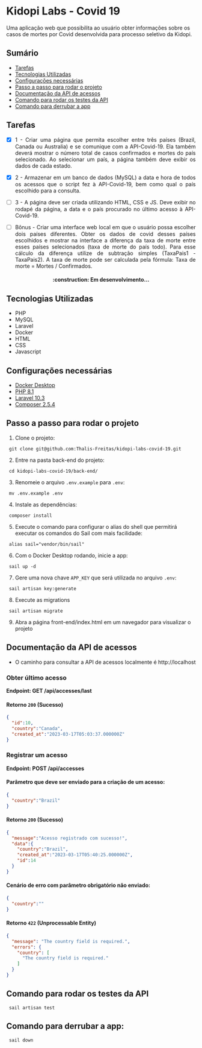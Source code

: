 # Kidopi Labs - Covid 19

Uma aplicação web que possibilita ao usuário obter informações sobre os casos de mortes por Covid desenvolvida para processo seletivo da Kidopi.

## Sumário

  * [Tarefas](#tarefas)
  * [Tecnologias Utilizadas](#tecnologias-utilizadas)
  * [Configurações necessárias](#configurações-necessárias)
  * [Passo a passo para rodar o projeto](#passo-a-passo-para-rodar-o-projeto)
  * [Documentação da API de acessos](#documentação-da-api-de-acessos)
  * [Comando para rodar os testes da API](#comando-para-rodar-os-testes-da-api)
  * [Comando para derrubar a app](#comando-para-derrubar-a-app)

## Tarefas
<div align="justify">

- [x] 1 - Criar uma página que permita escolher entre três países (Brazil, Canada ou Australia) e se comunique com a API-Covid-19. Ela também deverá mostrar o número total de casos confirmados e mortes do país selecionado. Ao selecionar um país, a página também deve exibir os dados de cada estado.

- [x] 2 - Armazenar em um banco de dados (MySQL) a data e hora de todos os acessos que o script fez à API-Covid-19, bem como qual o país escolhido para a consulta.

- [ ] 3 - A página deve ser criada utilizando HTML, CSS e JS. Deve exibir no rodapé da página, a data e o país procurado no último acesso à API-Covid-19.

- [ ] Bônus - Criar uma interface web local em que o usuário possa escolher dois países diferentes. Obter os dados de covid desses países escolhidos e mostrar na interface a diferença da taxa de morte entre esses países selecionados (taxa de morte do país todo). Para esse cálculo da diferença utilize de subtração simples (TaxaPais1 - TaxaPais2). A taxa de morte pode ser calculada pela fórmula: Taxa de morte = Mortes / Confirmados.
</div>

<h4 align="center">
:construction: Em desenvolvimento...
</h4>

## Tecnologias Utilizadas

* PHP
* MySQL
* Laravel
* Docker
* HTML
* CSS
* Javascript

## Configurações necessárias

- [Docker Desktop](https://www.docker.com/products/docker-desktop/)
- [PHP 8.1](https://www.php.net/)
- [Laravel 10.3](https://laravel.com/docs/10.x)
- [Composer 2.5.4](https://getcomposer.org/)


## Passo a passo para rodar o projeto

1. Clone o projeto:

```
 git clone git@github.com:Thalis-Freitas/kidopi-labs-covid-19.git
```

2. Entre na pasta back-end do projeto:

```
 cd kidopi-labs-covid-19/back-end/
```

3. Renomeie o arquivo `.env.example` para `.env`:

```
 mv .env.example .env
```

4. Instale as dependências:

```
 composer install
```

5. Execute o comando para configurar o alias do shell que permitirá executar os comandos do Sail com mais facilidade:

```
 alias sail="vendor/bin/sail"
```

6. Com o Docker Desktop rodando, inicie a app:

```
 sail up -d
```


7. Gere uma nova chave `APP_KEY` que será utilizada no arquivo `.env`:

```
 sail artisan key:generate
```

8. Execute as migrations

```
 sail artisan migrate
```

9. Abra a página front-end/index.html em um navegador para visualizar o projeto

## Documentação da API de acessos

- O caminho para consultar a API de acessos localmente é http://localhost

### Obter último acesso

**Endpoint: GET /api/accesses/last**

#### Retorno `200` (Sucesso)

```json
{
  "id":10,
  "country":"Canada",
  "created_at":"2023-03-17T05:03:37.000000Z"
}
```

### Registrar um acesso

**Endpoint: POST /api/accesses**

#### Parâmetro que deve ser enviado para a criação de um acesso:

```json
{
  "country":"Brazil"
}
```

#### Retorno `200` (Sucesso)

```json
{
  "message":"Acesso registrado com sucesso!",
  "data":{
    "country":"Brazil",
    "created_at":"2023-03-17T05:40:25.000000Z",
    "id":14
  }
}
```

#### Cenário de erro com parâmetro obrigatório não enviado:

```json
{
  "country":""
}
```

#### Retorno `422` (Unprocessable Entity)

```json
{
  "message": "The country field is required.",
  "errors": {
    "country": [
      "The country field is required."
    ]
  }
}
```

## Comando para rodar os testes da API

```
 sail artisan test
```

## Comando para derrubar a app:

```
 sail down
```